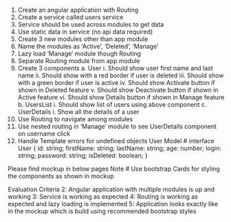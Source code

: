 1. Create an angular application with Routing
2. Create a service called users service
3. Service should be used across modules to get data
4. Use static data in service (no api data required)
5. Create 3 new modules other than app module
6. Name the modules as ‘Active’, ‘Deleted’, ‘Manage’
7. Lazy load ‘Manage’ module though Routing
8. Separate Routing module from app module
9. Create 3 components
   a. User
   i. Should show user first name and last name
   ii. Should show with a red border if user is deleted
   iii. Should show with a green border if user is active
   iv. Should show Activate button if shown in Deleted feature
   v. Should show Deactivate button if shown in Active feature
   vi. Should show Details button if shown in Manage feature
   b. UsersList
   i. Should show list of users using above component
   c. UserDetails
   i. Show all the details of a user
10. Use Routing to navigate among modules
11. Use nested routing in ‘Manage’ module to see UserDetails component on username click
12. Handle Template errors for undefined objects
    User Model #
    interface User {
    id: string;
    firstName: string;
    lastName: string;
    age: number;
    login: string;
    password: string;
    isDeleted: boolean;
    }

Please find mockup in below pages
Note # Use bootstrap Cards for styling the components as shown in mockup

Evaluation Criteria
2: Angular application with multiple modules is up and working
3: Service is working as expected
4: Routing is working as expected and lazy loading is implemented
5: Application looks exactly like in the mockup which is build using recommended bootstrap styles
